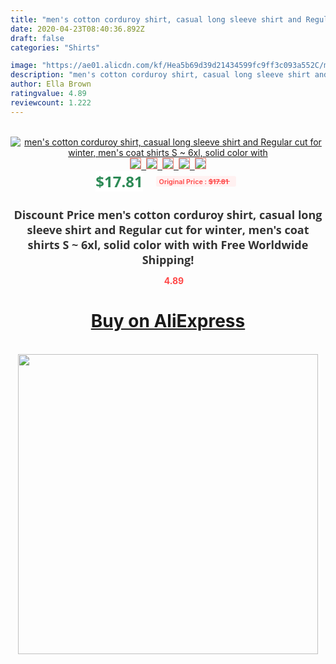```yaml
---
title: "men's cotton corduroy shirt, casual long sleeve shirt and Regular cut for winter, men's coat shirts S ~ 6xl, solid color with"
date: 2020-04-23T08:40:36.892Z
draft: false
categories: "Shirts"

image: "https://ae01.alicdn.com/kf/Hea5b69d39d21434599fc9ff3c093a552C/men-s-cotton-corduroy-shirt-casual-long-sleeve-shirt-and-Regular-cut-for-winter-men-s.jpg"
description: "men's cotton corduroy shirt, casual long sleeve shirt and Regular cut for winter, men's coat shirts S ~ 6xl, solid color with"
author: Ella Brown
ratingvalue: 4.89
reviewcount: 1.222
---
```

<br>
<div style="text-align: center;">
<a href="https://s.click.aliexpress.com/e/_9x2G5P" target="_blank" rel="nofollow noopener noreferrer"><img alt="men's cotton corduroy shirt, casual long sleeve shirt and Regular cut for winter, men's coat shirts S ~ 6xl, solid color with" class="magnifier-image" src="https://ae01.alicdn.com/kf/Hea5b69d39d21434599fc9ff3c093a552C/men-s-cotton-corduroy-shirt-casual-long-sleeve-shirt-and-Regular-cut-for-winter-men-s.jpg_640x640.jpg">
<br>
<img style="border:1px solid salmon" src="https://ae01.alicdn.com/kf/Hea5b69d39d21434599fc9ff3c093a552C/men-s-cotton-corduroy-shirt-casual-long-sleeve-shirt-and-Regular-cut-for-winter-men-s.jpg_120x120.jpg">&nbsp;&nbsp;<img style="border:1px solid salmon" src="https://ae01.alicdn.com/kf/Hd1bbd516eede4a50845484d0e6febe4ai/men-s-cotton-corduroy-shirt-casual-long-sleeve-shirt-and-Regular-cut-for-winter-men-s.jpg_120x120.jpg">&nbsp;&nbsp;<img style="border:1px solid salmon" src="https://ae01.alicdn.com/kf/H15cf6467548a4b98b5786586c9a3575fB/men-s-cotton-corduroy-shirt-casual-long-sleeve-shirt-and-Regular-cut-for-winter-men-s.jpg_120x120.jpg">&nbsp;&nbsp;<img style="border:1px solid salmon" src="https://ae01.alicdn.com/kf/H14f9d7dc4cf8471faf62bfac7668a121Y/men-s-cotton-corduroy-shirt-casual-long-sleeve-shirt-and-Regular-cut-for-winter-men-s.jpg_120x120.jpg">&nbsp;&nbsp;<img style="border:1px solid salmon" src="https://ae01.alicdn.com/kf/H94724f5967744defbfa212c465d66f4dL/men-s-cotton-corduroy-shirt-casual-long-sleeve-shirt-and-Regular-cut-for-winter-men-s.jpg_120x120.jpg"></a></div><br0>
<div style="text-align: center;"><span style="background-color: white; border: 0px; box-sizing: border-box; color: seagreen; display: inline-block; font-family: &quot;open sans&quot; , &quot;arial&quot; , &quot;helvetica&quot; , sans-serif , &quot;heiti&quot;; font-size: 24px; font-stretch: inherit; font-weight: 700; line-height: inherit; margin: 0px 10px 0px 0px; padding: 0px; vertical-align: middle;">$17.81 </span>
<span style="background: rgb(255 , 241 , 241); border-radius: 3px; border: 0px; box-sizing: border-box; color: #ff4747; display: inline-block; font-family: inherit; font-size: 12px; font-stretch: inherit; font-style: inherit; font-variant: inherit; font-weight: 600; line-height: inherit; margin: 0px; padding: 2px 5px; transform: scale(0.9); vertical-align: middle;">Original Price : <b style="text-decoration: line-through;">$17.81 </b> &nbsp;&nbsp;</span></div>
<h1 style="color: #333333; display: inline-block; font-family: &quot;open sans&quot; , &quot;arial&quot; , &quot;helvetica&quot; , sans-serif , &quot;heiti&quot;; font-size: 18px; font-stretch: inherit; font-weight: 700; text-align: center;">Discount Price men's cotton corduroy shirt, casual long sleeve shirt and Regular cut for winter, men's coat shirts S ~ 6xl, solid color with with Free Worldwide Shipping!</h1>
<div style="color: #ff4747; text-align: center;">
<img src="https://4.bp.blogspot.com/-M0ZcTcb-5uY/XleCXlxnR4I/AAAAAAAAAEc/OrjgMkXV1oMQFaCRZj5HQwOCBcu3w1FegCPcBGAYYCw/s1600/star.png" style="height: 15px;">&nbsp;<b>4.89</b></div>
<div class="button_cont" align="center"><a class="buynow_a" href="https://s.click.aliexpress.com/e/_9x2G5P" target="_blank" rel="nofollow noopener noreferrer"><H1>Buy on AliExpress</H1></a></div><br>
<div class="separator" style="clear: both; text-align: center;">
<img src="https://lh3.googleusercontent.com/-pTy5HemUv9M/XlePHvY0dAI/AAAAAAAAAE4/0nX5iRUoIWY8eMW9Dpxeirr157OZliDIgCLcBGAsYHQ/s1600/badge.gif" width="480">
</div>
